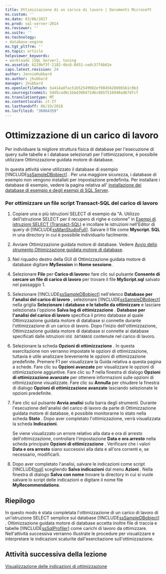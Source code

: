 ```yaml
---
title: Ottimizzazione di un carico di lavoro | Documenti Microsoft
ms.custom: ''
ms.date: 03/06/2017
ms.prod: sql-server-2014
ms.reviewer: ''
ms.suite: ''
ms.technology:
- database-engine
ms.tgt_pltfrm: ''
ms.topic: article
helpviewer_keywords:
- workloads [SQL Server], tuning
ms.assetid: 6229bf3f-1182-4bc6-8451-cedc37f4b62e
caps.latest.revision: 24
author: JennieHubbard
ms.author: jhubbard
manager: jhubbard
ms.openlocfilehash: 5a414a8fac51b52549982ef08456288981b1c9b3
ms.sourcegitcommit: 5dd5cad0c1bbd308471d6c885f516948ad67dfcf
ms.translationtype: MT
ms.contentlocale: it-IT
ms.lasthandoff: 06/19/2018
ms.locfileid: "36064359"
---
```

# <a name="tuning-a-workload"></a>Ottimizzazione di un carico di lavoro
  Per individuare la migliore struttura fisica di database per l'esecuzione di query sulle tabelle e i database selezionati per l'ottimizzazione, è possibile utilizzare Ottimizzazione guidata motore di database.  
  
 In questa attività viene utilizzato il database di esempio [!INCLUDE[ssSampleDBobject](../../includes/sssampledbobject-md.md)] . Per una maggiore sicurezza, i database di esempio non vengono installati per impostazione predefinita. Per installare i database di esempio, vedere la pagina relativa all' [installazione dei database di esempio e degli esempi di SQL Server](http://sqlserversamples.codeplex.com).  
  
### <a name="tune-a-workload-transact-sql-script-file"></a>Per ottimizzare un file script Transact-SQL del carico di lavoro  
  
1.  Copiare una o più istruzioni SELECT di esempio da "A. Utilizzo dell'istruzione SELECT per il recupero di righe e colonne" in [Esempi di istruzioni SELECT &#40;Transact-SQL&#41;](/sql/t-sql/queries/select-examples-transact-sql) e incollare le istruzioni nell'Editor di query di [!INCLUDE[ssManStudioFull](../../includes/ssmanstudiofull-md.md)]. Salvare il file come **Myscript. SQL** in una directory in cui è possibile individuarlo facilmente.  
  
2.  Avviare Ottimizzazione guidata motore di database. Vedere [Avvio dello strumento Ottimizzazione guidata motore di database](../../relational-databases/performance/database-engine-tuning-advisor.md).  
  
3.  Nel riquadro destro della GUI di Ottimizzazione guidata motore di database digitare **MySession** in **Nome sessione**.  
  
4.  Selezionare **File** per **Carico di lavoro**e fare clic sul pulsante **Consente di cercare un file di carico di lavoro** per trovare il file **MyScript.sql** salvato nel passaggio 1.  
  
5.  Selezionare [!INCLUDE[ssSampleDBobject](../../includes/sssampledbobject-md.md)] nell'elenco **Database per l'analisi del carico di lavoro** , selezionare [!INCLUDE[ssSampleDBobject](../../includes/sssampledbobject-md.md)] nella griglia **Selezionare i database e le tabelle da ottimizzare** e lasciare selezionata l'opzione **Salva log di ottimizzazione** . **Database per l'analisi del carico di lavoro** specifica il primo database al quale Ottimizzazione guidata motore di database si connette durante l'ottimizzazione di un carico di lavoro. Dopo l'inizio dell'ottimizzazione, Ottimizzazione guidata motore di database si connette ai database specificati dalle istruzioni `USE DATABASE` contenute nel carico di lavoro.  
  
6.  Selezionare la scheda **Opzioni di ottimizzazione** . In questa esercitazione non verranno impostate le opzioni di ottimizzazione, tuttavia è utile analizzare brevemente le opzioni di ottimizzazione predefinite. Premere F1 per visualizzare la Guida relativa a questa pagina a schede. Fare clic su **Opzioni avanzate** per visualizzare le opzioni di ottimizzazione aggiuntive. Fare clic su **?** nella finestra di dialogo **Opzioni di ottimizzazione avanzate** per ottenere informazioni sulle opzioni di ottimizzazione visualizzate. Fare clic su **Annulla** per chiudere la finestra di dialogo **Opzioni di ottimizzazione avanzate** lasciando selezionate le opzioni predefinite.  
  
7.  Fare clic sul pulsante **Avvia analisi** sulla barra degli strumenti. Durante l'esecuzione dell'analisi del carico di lavoro da parte di Ottimizzazione guidata motore di database, è possibile monitorarne lo stato nella scheda **Stato** . Dopo aver completato l'ottimizzazione, verrà visualizzata la scheda **Indicazioni**.  
  
     Se viene visualizzato un errore relativo alla data e ora di arresto dell'ottimizzazione, controllare l'impostazione **Data e ora arresto** nella scheda principale **Opzioni di ottimizzazione** . Verificare che i valori **Data e ora arresto** siano successivi alla data e all'ora correnti e, se necessario, modificarli.  
  
8.  Dopo aver completato l'analisi, salvare le indicazioni come script [!INCLUDE[tsql](../../includes/tsql-md.md)] scegliendo **Salva indicazioni** dal menu **Azioni** . Nella finestra di dialogo **Salva con nome** trovare la directory in cui si vuole salvare lo script delle indicazioni e digitare il nome file **MyRecommendations**.  
  
## <a name="summary"></a>Riepilogo  
 In questo modo è stata completata l'ottimizzazione di un carico di lavoro di un'istruzione SELECT semplice sul database [!INCLUDE[ssSampleDBobject](../../includes/sssampledbobject-md.md)] . Ottimizzazione guidata motore di database accetta inoltre file di traccia e tabelle [!INCLUDE[ssSqlProfiler](../../includes/sssqlprofiler-md.md)] come carichi di lavoro da ottimizzare. Nell'attività successiva verranno illustrate le procedure per visualizzare e interpretare le indicazioni scaturite dall'esercitazione sull'ottimizzazione.  
  
## <a name="next-task-in-lesson"></a>Attività successiva della lezione  
 [Visualizzazione delle indicazioni di ottimizzazione](lesson-1-2-viewing-tuning-recommendations.md)  
  
  

